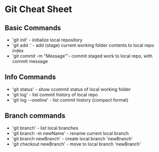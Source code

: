 # Git Cheat Sheet

## Basic Commands
* 'git init' - initialize local repository
* 'git add .' - add (stage) current working folder contents to local repo index
* 'git commit -m "Message"'- commit staged work to local repo, with commit message

## Info Commands
* 'git status' - show ccommit status of local working folder
* 'git log' - list commit history of local repo
* 'git log --oneline' - list commit history (compact format)

## Branch commands
* 'git branch' - list local branches
* 'git branch -m newName' - rename current local branch
* 'git branch newBranch' - create local branch 'newBranch'
* 'git checkout newBranch' - move to local branch 'newBranch'